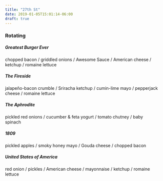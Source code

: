 ```yaml
---
title: "27th St"
date: 2019-01-05T15:01:14-06:00
draft: true
---
```

<h3>
Rotating
</h3>
<div class="pl-3">
    <p>
        <h5>Greatest Burger Ever</h5>chopped bacon / griddled onions / Awesome Sauce / American cheese / ketchup / romaine
        lettuce
    </p>
    <p>
        <h5>The Fireside</h5>jalapeño-bacon crumble / Sriracha ketchup / cumin-lime mayo / pepperjack cheese / romaine
        lettuce
    </p>
    <p>
        <h5>The Aphrodite</h5>pickled red onions / cucumber & feta yogurt / tomato chutney / baby spinach
    </p>
    <p>
        <h5>1809</h5>pickled apples / smoky honey mayo / Gouda cheese / chopped bacon
    </p>
    <p>
        <h5>United States of America</h5>red onion / pickles / American cheese / mayonnaise / ketchup / romaine lettuce
    </p>
</div>